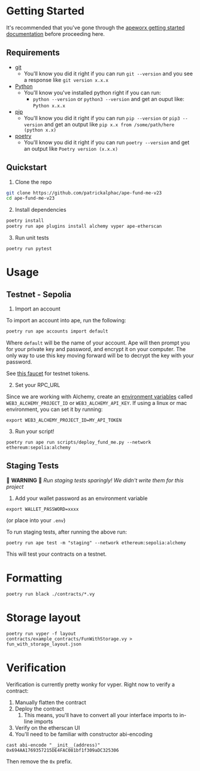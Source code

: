 <!-- How to create a new project with all the boilerplate:

1. ape init
2. copy paste the `pyproject.toml`
3. copy paste the `pytest.ini`
4. copy paste the .gitignore
5. copy paste the .env
6. run `poetry install` -->


# Getting Started

It's recommended that you've gone through the [apeworx getting started documentation](https://docs.apeworx.io/ape/stable/userguides/quickstart.html) before proceeding here. 


## Requirements

- [git](https://git-scm.com/book/en/v2/Getting-Started-Installing-Git)
  - You'll know you did it right if you can run `git --version` and you see a response like `git version x.x.x`
- [Python](https://www.python.org/downloads/)
  - You'll know you've installed python right if you can run:
    - `python --version` or `python3 --version` and get an ouput like: `Python x.x.x`
- [pip](https://pypi.org/project/pip/)
  - You'll know you did it right if you can run `pip --version` or `pip3 --version` and get an output like `pip x.x from /some/path/here (python x.x)`
- [poetry](https://python-poetry.org/docs/)
  - You'll know you did it right if you can run `poetry --version` and get an output like `Poetry version (x.x.x)`

## Quickstart 

1. Clone the repo

```bash
git clone https://github.com/patrickalphac/ape-fund-me-v23
cd ape-fund-me-v23
```

2. Install dependencies

```bash
poetry install 
poetry run ape plugins install alchemy vyper ape-etherscan
```

3. Run unit tests

```
poetry run pytest
```

# Usage

## Testnet - Sepolia 

1. Import an account

To import an account into ape, run the following:

```bash
poetry run ape accounts import default
```

Where `default` will be the name of your account. Ape will then prompt you for your private key and password, and encrypt it on your computer. The only way to use this key moving forward will be to decrypt the key with your password. 

See [this faucet](https://faucets.chain.link/) for testnet tokens. 

2.  Set your RPC_URL

Since we are working with Alchemy, create an [environment variables](https://www.twilio.com/blog/2017/01/how-to-set-environment-variables.html) called `WEB3_ALCHEMY_PROJECT_ID` or `WEB3_ALCHEMY_API_KEY`. If using a linux or mac environment, you can set it by running:

```
export WEB3_ALCHEMY_PROJECT_ID=MY_API_TOKEN
```

3. Run your script!

```
poetry run ape run scripts/deploy_fund_me.py --network ethereum:sepolia:alchemy
```


## Staging Tests

🛑 **WARNING** 🛑
*Run staging tests sparingly!* 
*We didn't write them for this project*

1. Add your wallet password as an environment variable

```
export WALLET_PASSWORD=xxxx
```
(or place into your `.env`)


To run staging tests, after running the above run:

```
poetry run ape test -m "staging" --network ethereum:sepolia:alchemy
```

This will test your contracts on a testnet.

# Formatting

```
poetry run black ./contracts/*.vy
```

# Storage layout 

```
poetry run vyper -f layout contracts/example_contracts/FunWithStorage.vy > fun_with_storage_layout.json
```

# Verification

Verification is currently pretty wonky for vyper. Right now to verify a contract:

1. Manually flatten the contract
2. Deploy the contract
   1. This means, you'll have to convert all your interface imports to in-line imports
3. Verify on the etherscan UI
4. You'll need to be familiar with constructor abi-encoding

```
cast abi-encode "__init__(address)" 0x694AA1769357215DE4FAC081bf1f309aDC325306
```

Then remove the `0x` prefix.